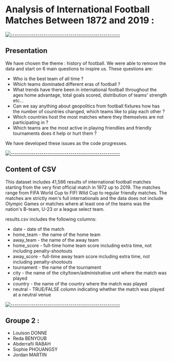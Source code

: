 # Analysis of International Football Matches Between 1872 and 2019 :

[![-----------------------------------------------------](https://raw.githubusercontent.com/andreasbm/readme/master/assets/lines/colored.png)](#content)

## Presentation
We have chosen the theme : history of football.  We were able to remove the data and start on 6 main questions to inspire us. These questions are: 
* Who is the best team of all time ?
* Which teams dominated different eras of football ?
* What trends have there been in international football throughout the ages home advantage, total goals scored, distribution of teams' strength etc…
* Can we say anything about geopolitics from football fixtures how has the number of countries changed, which teams like to play each other ?
* Which countries host the most matches where they themselves are not participating in ?
* Which teams are the most active in playing friendlies and friendly tournaments does it help or hurt them ? 

We have developed these issues as the code progresses.

[![-----------------------------------------------------](https://raw.githubusercontent.com/andreasbm/readme/master/assets/lines/colored.png)](#content)

## Content of CSV
This dataset includes 41,586 results of international football matches starting from the very first official match in 1972 up to 2019. The matches range from FIFA World Cup to FIFI Wild Cup to regular friendly matches. The matches are strictly men's full internationals and the data does not include Olympic Games or matches where at least one of the teams was the nation's B-team, U-23 or a league select team.

results.csv includes the following columns:

* date - date of the match
* home_team - the name of the home team
* away_team - the name of the away team
* home_score - full-time home team score including extra time, not including penalty-shootouts
* away_score - full-time away team score including extra time, not including penalty-shootouts
* tournament - the name of the tournament
* city - the name of the city/town/administrative unit where the match was played
* country - the name of the country where the match was played
* neutral - TRUE/FALSE column indicating whether the match was played at a neutral venue

[![-----------------------------------------------------](https://raw.githubusercontent.com/andreasbm/readme/master/assets/lines/colored.png)](#groupe)

## Groupe 2 :

* Louison DONNE
* Reda BENYOUB  
* Abderrafii RABAH 
* Sophie PHOUANGSY  
* Jordan MARTIN  

